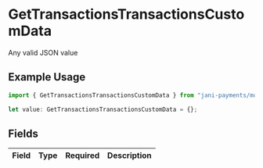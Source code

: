 # GetTransactionsTransactionsCustomData

Any valid JSON value

## Example Usage

```typescript
import { GetTransactionsTransactionsCustomData } from "jani-payments/models/operations";

let value: GetTransactionsTransactionsCustomData = {};
```

## Fields

| Field       | Type        | Required    | Description |
| ----------- | ----------- | ----------- | ----------- |